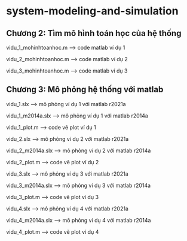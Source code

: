 # system-modeling-and-simulation

## Chương 2: Tìm mô hình toán học của hệ thống

vidu_1_mohinhtoanhoc.m --> code matlab ví dụ 1

vidu_2_mohinhtoanhoc.m --> code matlab ví dụ 2

vidu_3_mohinhtoanhoc.m --> code matlab ví dụ 3

## Chương 3: Mô phỏng hệ thống với matlab

vidu_1.slx        --> mô phỏng ví dụ 1 với matlab r2021a

vidu_1_m2014a.slx --> mô phỏng ví dụ 1 với matlab r2014a

vidu_1_plot.m     --> code vẽ plot ví dụ 1

vidu_2.slx        --> mô phỏng ví dụ 2 với matlab r2021a

vidu_2_m2014a.slx --> mô phỏng ví dụ 2 với matlab r2014a

vidu_2_plot.m     --> code vẽ plot ví dụ 2

vidu_3.slx        --> mô phỏng ví dụ 3 với matlab r2021a

vidu_3_m2014a.slx --> mô phỏng ví dụ 3 với matlab r2014a

vidu_3_plot.m     --> code vẽ plot ví dụ 3

vidu_4.slx        --> mô phỏng ví dụ 4 với matlab r2021a

vidu_4_m2014a.slx --> mô phỏng ví dụ 4 với matlab r2014a

vidu_4_plot.m     --> code vẽ plot ví dụ 4